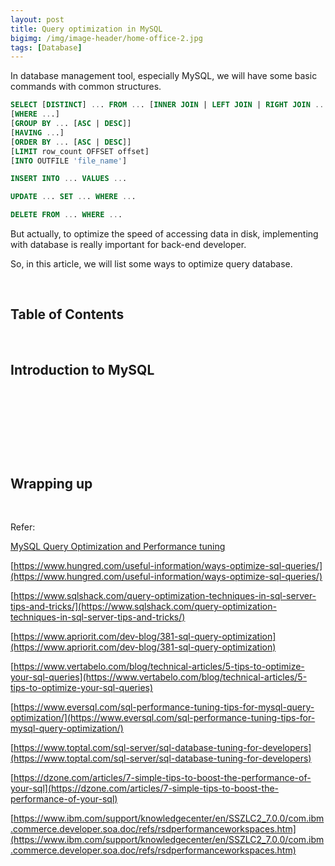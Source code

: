 ```yaml
---
layout: post
title: Query optimization in MySQL
bigimg: /img/image-header/home-office-2.jpg
tags: [Database]
---
```


In database management tool, especially MySQL, we will have some basic commands with common structures.

```sql
SELECT [DISTINCT] ... FROM ... [INNER JOIN | LEFT JOIN | RIGHT JOIN ...]
[WHERE ...]
[GROUP BY ... [ASC | DESC]]
[HAVING ...]
[ORDER BY ... [ASC | DESC]]
[LIMIT row_count OFFSET offset]
[INTO OUTFILE 'file_name']

INSERT INTO ... VALUES ...

UPDATE ... SET ... WHERE ...

DELETE FROM ... WHERE ...
```

But actually, to optimize the speed of accessing data in disk, implementing with database is really important for back-end developer. 

So, in this article, we will list some ways to optimize query database. 

<br>

## Table of Contents





<br>

## Introduction to MySQL






<br>

## 





<br>

## 






<br>

## Wrapping up



<br>

Refer:

[MySQL Query Optimization and Performance tuning]()

[https://www.hungred.com/useful-information/ways-optimize-sql-queries/](https://www.hungred.com/useful-information/ways-optimize-sql-queries/)

[https://www.sqlshack.com/query-optimization-techniques-in-sql-server-tips-and-tricks/](https://www.sqlshack.com/query-optimization-techniques-in-sql-server-tips-and-tricks/)

[https://www.apriorit.com/dev-blog/381-sql-query-optimization](https://www.apriorit.com/dev-blog/381-sql-query-optimization)

[https://www.vertabelo.com/blog/technical-articles/5-tips-to-optimize-your-sql-queries](https://www.vertabelo.com/blog/technical-articles/5-tips-to-optimize-your-sql-queries)

[https://www.eversql.com/sql-performance-tuning-tips-for-mysql-query-optimization/](https://www.eversql.com/sql-performance-tuning-tips-for-mysql-query-optimization/)

[https://www.toptal.com/sql-server/sql-database-tuning-for-developers](https://www.toptal.com/sql-server/sql-database-tuning-for-developers)

[https://dzone.com/articles/7-simple-tips-to-boost-the-performance-of-your-sql](https://dzone.com/articles/7-simple-tips-to-boost-the-performance-of-your-sql)

[https://www.ibm.com/support/knowledgecenter/en/SSZLC2_7.0.0/com.ibm.commerce.developer.soa.doc/refs/rsdperformanceworkspaces.htm](https://www.ibm.com/support/knowledgecenter/en/SSZLC2_7.0.0/com.ibm.commerce.developer.soa.doc/refs/rsdperformanceworkspaces.htm)

